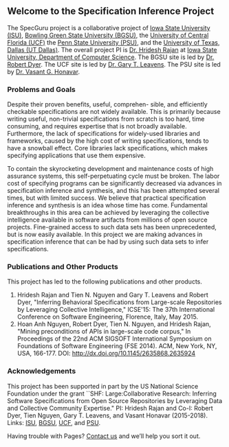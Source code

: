 ## Welcome to the Specification Inference Project

The SpecGuru project is a collaborative project of [Iowa State University (ISU)](http://iastate.edu),
[Bowling Green State University (BGSU)](http://bgsu.edu), the [University of Central Florida (UCF)](http://www.ucf.edu)
the [Penn State University (PSU)](http://psu.edu), and the [University of Texas, Dallas (UT Dallas)](http://utdallas.edu).
The overall project PI is [Dr. Hridesh Rajan](https://www.cs.iastate.edu/~hridesh) at 
[Iowa State University, Department of Computer Science](http://cs.iastate.edu). 
The BGSU site is led by [Dr. Robert Dyer](https://www.cs.bgsu.edu/rdyer/).
The UCF site is led by [Dr. Gary T. Leavens](https://www.eecs.ucf.edu/~leavens/).
The PSU site is led by [Dr. Vasant G. Honavar](https://faculty.ist.psu.edu/vhonavar/).

### Problems and Goals

Despite their proven benefits, useful, comprehen- sible, and efficiently checkable 
specifications are not widely available. This is primarily because writing useful, 
non-trivial specifications from scratch is too hard, time consuming, and requires 
expertise that is not broadly available. Furthermore, the lack of specifications 
for widely-used libraries and frameworks, caused by the high cost of writing 
specifications, tends to have a snowball effect. 
Core libraries lack specifications, which makes specifying applications that use 
them expensive. 

To contain the skyrocketing development and maintenance costs of high assurance systems, 
this self-perpetuating cycle must be broken. The labor cost of specifying programs 
can be significantly decreased via advances in specification inference and synthesis, 
and this has been attempted several times, but with limited success. 
We believe that practical specification inference and synthesis is an idea whose 
time has come. Fundamental breakthroughs in this area can be achieved by leveraging 
the collective intelligence available in software artifacts from millions of open 
source projects. Fine-grained access to such data sets has been unprecedented, but 
is now easily available. In this project we are making advances in specification 
inference that can be had by using such data sets to infer specifications.

### Publications and Other Products

This project has led to the following publications and other products. 

1. Hridesh Rajan and Tien N. Nguyen and Gary T. Leavens and Robert Dyer, 
   "Inferring Behavioral Specifications from Large-scale Repositories by Leveraging Collective Intelligence,"
   ICSE'15: The 37th International Conference on Software Engineering, Florence, Italy, May 2015.
2. Hoan Anh Nguyen, Robert Dyer, Tien N. Nguyen, and Hridesh Rajan, 
   "Mining preconditions of APIs in large-scale code corpus," 
   In Proceedings of the 22nd ACM SIGSOFT International Symposium on Foundations of 
   Software Engineering (FSE 2014). ACM, New York, NY, USA, 166-177. DOI: <http://dx.doi.org/10.1145/2635868.2635924>

### Acknowledgements

This project has been supported in part by the US National Science Foundation under the grant 
``SHF: Large:Collaborative Research: Inferring Software Specifications from Open Source 
Repositories by Leveraging Data and Collective Community Expertise."
PI: Hridesh Rajan and Co-I: Robert Dyer, Tien Nguyen, Gary T. Leavens, and Vasant Honavar (2015-2018).
Links: [ISU](https://www.nsf.gov/awardsearch/showAward?AWD_ID=1518897), 
[BGSU](https://www.nsf.gov/awardsearch/showAward?AWD_ID=1518776), 
[UCF](https://www.nsf.gov/awardsearch/showAward?AWD_ID=1518789), and 
[PSU](https://www.nsf.gov/awardsearch/showAward?AWD_ID=1518732).

Having trouble with Pages? [Contact us](mailto://hridesh@iastate.edu) and we’ll help you sort it out.
